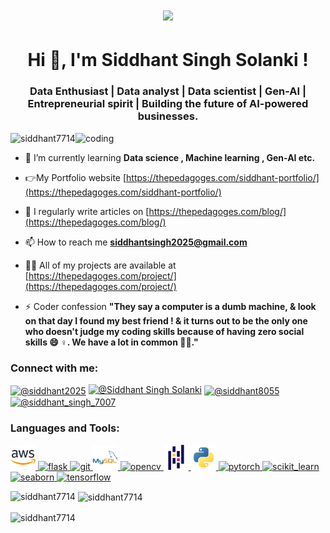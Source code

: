 <h1 align="center">
    <img src="https://readme-typing-svg.herokuapp.com/?font=Righteous&size=35&center=true&vCenter=true&width=500&height=70&duration=4000&lines=Hi+There!+👋;+I'm+Siddhant+Singh!;" />
</h1>

<h1 align="center">Hi 👋, I'm Siddhant Singh Solanki !</h1>
<h3 align="center">Data Enthusiast | Data analyst | Data scientist | Gen-AI | Entrepreneurial spirit | Building the future of AI-powered businesses.</h3>

<img align="right" alt="coding" width="400" src="https://repository-images.githubusercontent.com/462900780/0a10af70-6cbf-46df-9071-0ff586a3b1d6">

<p align="left"> <img src="https://komarev.com/ghpvc/?username=siddhant7714&label=Profile%20views&color=0e75b6&style=flat" alt="siddhant7714" /> </p>

- 🌱 I’m currently learning **Data science , Machine learning , Gen-AI etc.**

- 👉My Portfolio website [https://thepedagoges.com/siddhant-portfolio/](https://thepedagoges.com/siddhant-portfolio/)

- 📝 I regularly write articles on [https://thepedagoges.com/blog/](https://thepedagoges.com/blog/)

- 📫 How to reach me **siddhantsingh2025@gmail.com**

- 👨‍💻 All of my projects are available at [https://thepedagoges.com/project/](https://thepedagoges.com/project/)

- ⚡ Coder confession **"They say a computer is a dumb machine, & look on that day I found my best friend ! & it turns out to be the only one who doesn't judge my coding skills because of having zero social skills 😄 ‍♀️. We have a lot in common 🤷‍♂️."**

<h3 align="left">Connect with me:</h3>
<p align="left">
<a href="https://twitter.com/@siddhant2025" target="blank"><img align="center" src="https://raw.githubusercontent.com/rahuldkjain/github-profile-readme-generator/master/src/images/icons/Social/twitter.svg" alt="@siddhant2025" height="30" width="40" /></a>
<a href="https://linkedin.com/in/SiddhantSinghSolanki" target="_blank"><img src="https://raw.githubusercontent.com/rahuldkjain/github-profile-readme-generator/master/src/images/icons/Social/linked-in-alt.svg" alt="@Siddhant Singh Solanki" height="30" width="40" /></a>
<a href="https://kaggle.com/@siddhant8055" target="blank"><img align="center" src="https://raw.githubusercontent.com/rahuldkjain/github-profile-readme-generator/master/src/images/icons/Social/kaggle.svg" alt="@siddhant8055" height="30" width="40" /></a>
<a href="https://instagram.com/@siddhant_singh_7007" target="blank"><img align="center" src="https://raw.githubusercontent.com/rahuldkjain/github-profile-readme-generator/master/src/images/icons/Social/instagram.svg" alt="@siddhant_singh_7007" height="30" width="40" /></a>
</p>

<h3 align="left">Languages and Tools:</h3>
<p align="left"> <a href="https://aws.amazon.com" target="_blank" rel="noreferrer"> <img src="https://raw.githubusercontent.com/devicons/devicon/master/icons/amazonwebservices/amazonwebservices-original-wordmark.svg" alt="aws" width="40" height="40"/> </a> <a href="https://flask.palletsprojects.com/" target="_blank" rel="noreferrer"> <img src="https://www.vectorlogo.zone/logos/pocoo_flask/pocoo_flask-icon.svg" alt="flask" width="40" height="40"/> </a> <a href="https://git-scm.com/" target="_blank" rel="noreferrer"> <img src="https://www.vectorlogo.zone/logos/git-scm/git-scm-icon.svg" alt="git" width="40" height="40"/> </a> <a href="https://www.mysql.com/" target="_blank" rel="noreferrer"> <img src="https://raw.githubusercontent.com/devicons/devicon/master/icons/mysql/mysql-original-wordmark.svg" alt="mysql" width="40" height="40"/> </a> <a href="https://opencv.org/" target="_blank" rel="noreferrer"> <img src="https://www.vectorlogo.zone/logos/opencv/opencv-icon.svg" alt="opencv" width="40" height="40"/> </a> <a href="https://pandas.pydata.org/" target="_blank" rel="noreferrer"> <img src="https://raw.githubusercontent.com/devicons/devicon/2ae2a900d2f041da66e950e4d48052658d850630/icons/pandas/pandas-original.svg" alt="pandas" width="40" height="40"/> </a> <a href="https://www.python.org" target="_blank" rel="noreferrer"> <img src="https://raw.githubusercontent.com/devicons/devicon/master/icons/python/python-original.svg" alt="python" width="40" height="40"/> </a> <a href="https://pytorch.org/" target="_blank" rel="noreferrer"> <img src="https://www.vectorlogo.zone/logos/pytorch/pytorch-icon.svg" alt="pytorch" width="40" height="40"/> </a> <a href="https://scikit-learn.org/" target="_blank" rel="noreferrer"> <img src="https://upload.wikimedia.org/wikipedia/commons/0/05/Scikit_learn_logo_small.svg" alt="scikit_learn" width="40" height="40"/> </a> <a href="https://seaborn.pydata.org/" target="_blank" rel="noreferrer"> <img src="https://seaborn.pydata.org/_images/logo-mark-lightbg.svg" alt="seaborn" width="40" height="40"/> </a> <a href="https://www.tensorflow.org" target="_blank" rel="noreferrer"> <img src="https://www.vectorlogo.zone/logos/tensorflow/tensorflow-icon.svg" alt="tensorflow" width="40" height="40"/> </a> </p>

<p><img align="left" src="https://github-readme-stats.vercel.app/api/top-langs?username=siddhant7714&show_icons=true&locale=en&layout=compact" alt="siddhant7714" /></p>

<p>&nbsp;<img align="center" src="https://github-readme-stats.vercel.app/api?username=siddhant7714&show_icons=true&locale=en" alt="siddhant7714" /></p>

<p><img align="center" src="https://github-readme-streak-stats.herokuapp.com/?user=siddhant7714&" alt="siddhant7714" /></p>
